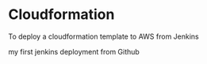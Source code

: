 # Cloudformation
To deploy a cloudformation template to AWS from Jenkins

my first jenkins deployment from Github

